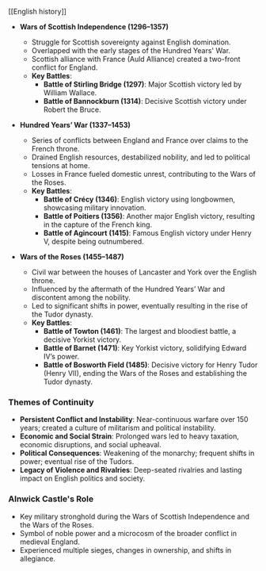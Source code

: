 
[[English history]]

- **Wars of Scottish Independence (1296–1357)**
  - Struggle for Scottish sovereignty against English domination.
  - Overlapped with the early stages of the Hundred Years' War.
  - Scottish alliance with France (Auld Alliance) created a two-front conflict for England.
  - **Key Battles**:
    - **Battle of Stirling Bridge (1297)**: Major Scottish victory led by William Wallace.
    - **Battle of Bannockburn (1314)**: Decisive Scottish victory under Robert the Bruce.

- **Hundred Years’ War (1337–1453)**
  - Series of conflicts between England and France over claims to the French throne.
  - Drained English resources, destabilized nobility, and led to political tensions at home.
  - Losses in France fueled domestic unrest, contributing to the Wars of the Roses.
  - **Key Battles**:
    - **Battle of Crécy (1346)**: English victory using longbowmen, showcasing military innovation.
    - **Battle of Poitiers (1356)**: Another major English victory, resulting in the capture of the French king.
    - **Battle of Agincourt (1415)**: Famous English victory under Henry V, despite being outnumbered.

- **Wars of the Roses (1455–1487)**
  - Civil war between the houses of Lancaster and York over the English throne.
  - Influenced by the aftermath of the Hundred Years’ War and discontent among the nobility.
  - Led to significant shifts in power, eventually resulting in the rise of the Tudor dynasty.
  - **Key Battles**:
    - **Battle of Towton (1461)**: The largest and bloodiest battle, a decisive Yorkist victory.
    - **Battle of Barnet (1471)**: Key Yorkist victory, solidifying Edward IV’s power.
    - **Battle of Bosworth Field (1485)**: Decisive victory for Henry Tudor (Henry VII), ending the Wars of the Roses and establishing the Tudor dynasty.

### Themes of Continuity
- **Persistent Conflict and Instability**: Near-continuous warfare over 150 years; created a culture of militarism and political instability.
- **Economic and Social Strain**: Prolonged wars led to heavy taxation, economic disruptions, and social upheaval.
- **Political Consequences**: Weakening of the monarchy; frequent shifts in power; eventual rise of the Tudors.
- **Legacy of Violence and Rivalries**: Deep-seated rivalries and lasting impact on English politics and society.

### Alnwick Castle's Role
- Key military stronghold during the Wars of Scottish Independence and the Wars of the Roses.
- Symbol of noble power and a microcosm of the broader conflict in medieval England.
- Experienced multiple sieges, changes in ownership, and shifts in allegiance.

